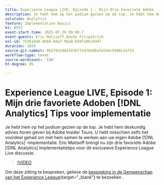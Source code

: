 ```yaml
---
title: Experience League LIVE, Episode 1 - Mijn drie Favoriete Adobe  [!DNL Analytics]  Tips van de Implementatie
description: Je hebt hem op het podium gezien op de top. Je hebt hem deskundig advies horen geven bij Adobe Insider Tours. U kunt zelfs het voordeel hebben gehad om met hem op uw eigen Adobe  [!DNL Analytics]  implementatie te werken. Nu, brengt Eric Matisoff zijn drie Favoriete Adobe  [!DNL Analytics]  Uiteinden van de Uitvoering aan dit exclusieve Experience League Levende bespreking.
solution: Analytics
feature: Implementation Basics
kt: 8553
event-start-time: 2021-07-29 09:00-7
event-guests: Eric Matisoff,Dasha Fitzpatrick
exl-id: 75361648-8bb6-4def-9be8-b94f106c0347
duration: 2854
source-git-commit: 0b2f63198af8767f24783dbafd244c9398c24f33
workflow-type: tm+mt
source-wordcount: '136'
ht-degree: 0%

---
```


# Experience League LIVE, Episode 1: Mijn drie favoriete Adoben [!DNL Analytics] Tips voor implementatie

Je hebt hem op het podium gezien op de top. Je hebt hem deskundig advies horen geven bij Adobe Insider Tours. U hebt misschien zelfs het voordeel gehad om met hem samen te werken aan uw eigen Adobe [!DNL Analytics] -implementatie. Eric Matisoff brengt nu zijn drie favoriete Adobe [!DNL Analytics] Implementatietips voor dit exclusieve Experience League Live discussie.

>[!VIDEO](https://video.tv.adobe.com/v/335921/?quality=12&learn=on)

Om deze zitting te bespreken, gelieve de [&#x200B; bespreking in de Gemeenschap van het Experience League &#x200B;](https://experienceleaguecommunities.adobe.com/t5/adobe-analytics-discussions/questions-and-discussion-for-experience-league-live-ep-1-my/td-p/419498){target="_blank"} te bezoeken .


